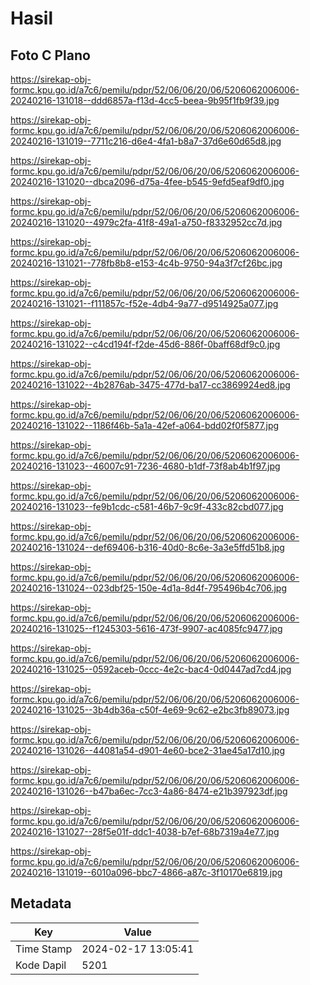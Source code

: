 # Hasil

## Foto C Plano

https://sirekap-obj-formc.kpu.go.id/a7c6/pemilu/pdpr/52/06/06/20/06/5206062006006-20240216-131018--ddd6857a-f13d-4cc5-beea-9b95f1fb9f39.jpg

https://sirekap-obj-formc.kpu.go.id/a7c6/pemilu/pdpr/52/06/06/20/06/5206062006006-20240216-131019--7711c216-d6e4-4fa1-b8a7-37d6e60d65d8.jpg

https://sirekap-obj-formc.kpu.go.id/a7c6/pemilu/pdpr/52/06/06/20/06/5206062006006-20240216-131020--dbca2096-d75a-4fee-b545-9efd5eaf9df0.jpg

https://sirekap-obj-formc.kpu.go.id/a7c6/pemilu/pdpr/52/06/06/20/06/5206062006006-20240216-131020--4979c2fa-41f8-49a1-a750-f8332952cc7d.jpg

https://sirekap-obj-formc.kpu.go.id/a7c6/pemilu/pdpr/52/06/06/20/06/5206062006006-20240216-131021--778fb8b8-e153-4c4b-9750-94a3f7cf26bc.jpg

https://sirekap-obj-formc.kpu.go.id/a7c6/pemilu/pdpr/52/06/06/20/06/5206062006006-20240216-131021--f111857c-f52e-4db4-9a77-d9514925a077.jpg

https://sirekap-obj-formc.kpu.go.id/a7c6/pemilu/pdpr/52/06/06/20/06/5206062006006-20240216-131022--c4cd194f-f2de-45d6-886f-0baff68df9c0.jpg

https://sirekap-obj-formc.kpu.go.id/a7c6/pemilu/pdpr/52/06/06/20/06/5206062006006-20240216-131022--4b2876ab-3475-477d-ba17-cc3869924ed8.jpg

https://sirekap-obj-formc.kpu.go.id/a7c6/pemilu/pdpr/52/06/06/20/06/5206062006006-20240216-131022--1186f46b-5a1a-42ef-a064-bdd02f0f5877.jpg

https://sirekap-obj-formc.kpu.go.id/a7c6/pemilu/pdpr/52/06/06/20/06/5206062006006-20240216-131023--46007c91-7236-4680-b1df-73f8ab4b1f97.jpg

https://sirekap-obj-formc.kpu.go.id/a7c6/pemilu/pdpr/52/06/06/20/06/5206062006006-20240216-131023--fe9b1cdc-c581-46b7-9c9f-433c82cbd077.jpg

https://sirekap-obj-formc.kpu.go.id/a7c6/pemilu/pdpr/52/06/06/20/06/5206062006006-20240216-131024--def69406-b316-40d0-8c6e-3a3e5ffd51b8.jpg

https://sirekap-obj-formc.kpu.go.id/a7c6/pemilu/pdpr/52/06/06/20/06/5206062006006-20240216-131024--023dbf25-150e-4d1a-8d4f-795496b4c706.jpg

https://sirekap-obj-formc.kpu.go.id/a7c6/pemilu/pdpr/52/06/06/20/06/5206062006006-20240216-131025--f1245303-5616-473f-9907-ac4085fc9477.jpg

https://sirekap-obj-formc.kpu.go.id/a7c6/pemilu/pdpr/52/06/06/20/06/5206062006006-20240216-131025--0592aceb-0ccc-4e2c-bac4-0d0447ad7cd4.jpg

https://sirekap-obj-formc.kpu.go.id/a7c6/pemilu/pdpr/52/06/06/20/06/5206062006006-20240216-131025--3b4db36a-c50f-4e69-9c62-e2bc3fb89073.jpg

https://sirekap-obj-formc.kpu.go.id/a7c6/pemilu/pdpr/52/06/06/20/06/5206062006006-20240216-131026--44081a54-d901-4e60-bce2-31ae45a17d10.jpg

https://sirekap-obj-formc.kpu.go.id/a7c6/pemilu/pdpr/52/06/06/20/06/5206062006006-20240216-131026--b47ba6ec-7cc3-4a86-8474-e21b397923df.jpg

https://sirekap-obj-formc.kpu.go.id/a7c6/pemilu/pdpr/52/06/06/20/06/5206062006006-20240216-131027--28f5e01f-ddc1-4038-b7ef-68b7319a4e77.jpg

https://sirekap-obj-formc.kpu.go.id/a7c6/pemilu/pdpr/52/06/06/20/06/5206062006006-20240216-131019--6010a096-bbc7-4866-a87c-3f10170e6819.jpg


## Metadata

| Key        | Value               |
| ---------- | ------------------- |
| Time Stamp | 2024-02-17 13:05:41 |
| Kode Dapil | 5201                |



